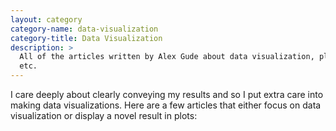```yaml
---
layout: category
category-name: data-visualization
category-title: Data Visualization
description: >
  All of the articles written by Alex Gude about data visualization, plotting,
  etc.
---
```


I care deeply about clearly conveying my results and so I put extra care into
making data visualizations. Here are a few articles that either focus on data
visualization or display a novel result in plots:

